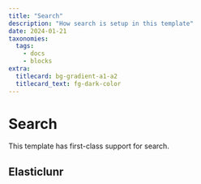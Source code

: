 ```yaml
---
title: "Search"
description: "How search is setup in this template"
date: 2024-01-21
taxonomies:
  tags:
    - docs
    - blocks
extra:
  titlecard: bg-gradient-a1-a2
  titlecard_text: fg-dark-color
---
```


# Search

This template has first-class support for search.

## Elasticlunr

